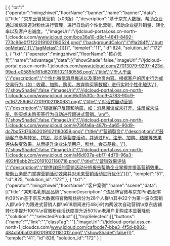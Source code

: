 [
	{
		"txt":"{\"operator\":\"mingzhiwei\",\"floorName\":\"banner\",\"name\":\"banner\",\"data\":[{\"title\":\"京东云智慧营销（x03版）\",\"description\":\"基于京东大数据，帮助企业通过微信渠道对粉丝进行管理，进行自动的个性化营销，帮助企业提升销量、转化率以及客户忠诚度。\",\"imageUrl\":\"//jdcloud-portal.oss.cn-north-1.jcloudcs.com/www.jcloud.com/bce36a10-d8cf-4841-8492-773c96e0f7f220191021180524.png\",\"backgroundColor\":\"#1a284f\",\"buttonMetas\":[],\"tagMetas\":[]}]}",
		"templet":"11",
		"id":824,
		"solution_id":"172"
	},
	{
		"txt":"{\"operator\":\"mingzhiwei\",\"floorName\":\"核心优势\",\"name\":\"advantage\",\"data\":[{\"showShade\":false,\"imageUrl\":\"//jdcloud-portal.oss.cn-north-1.jcloudcs.com/www.jcloud.com/27013079-9297-423d-99ed-e0585fd161d620191021180556.png\",\"title\":\"千人千面\",\"description\":\"个性化微信消息推送以及落地页内容。根据客户的历史行为或交易行为（如：收藏、加购、购买、放弃购买等数据）进行实时个性化触达\"},{\"showShade\":false,\"imageUrl\":\"//jdcloud-portal.oss.cn-north-1.jcloudcs.com/www.jcloud.com/6df5530c-3cc9-4783-90c9-ec167259d67720191021180631.png\",\"title\":\"对话式自动营销\",\"description\":\"根据客户反馈和响应，如：消息阅读或未打开、注册或未注册、购买或未购买等行为自动进行跟进式营销。\\n\"},{\"showShade\":false,\"imageUrl\":\"//jdcloud-portal.oss.cn-north-1.jcloudcs.com/www.jcloud.com/e736fa6a-487b-4a65-90d9-dc7bd57d763620191021180659.png\",\"title\":\"营销裂变\",\"description\":\"鼓励客户参与转发、拼团、秒杀等裂变活动，并通过PV、注册、加购、结账等效果评估裂变效果。从而提升企业注册用户、粉丝、会员基数。\"},{\"showShade\":false,\"imageUrl\":\"//jdcloud-portal.oss.cn-north-1.jcloudcs.com/www.jcloud.com/a16d037a-ebf7-4d79-96a3-492ff8ebb2fc20191021180718.png\",\"title\":\"营销效果评估\",\"description\":\"提供详细的营销活动分析报告帮助企业掌握并提高营销效果，帮助业务部门掌握营销活动效果并对未来营销活动进行优化\"}]}",
		"templet":"51",
		"id":825,
		"solution_id":"172"
	},
	{
		"txt":"{\"operator\":\"mingzhiwei\",\"floorName\":\"客户案例\",\"name\":\"scene\",\"data\":[{\"title\":\"某知名乳制品品牌\",\"sceneDescription\":\"该品牌官微与京东Pin匹配率约39%\\n基于京东大数据将官微粉丝拆分为28个人群\\n其中22个为第一波次营销人群\\n6个为跟进式营销人群\\n618期间进行48小时内两波次自动营销\\n京东店铺转化率提升100%\\n官微粉丝活跃度提升近50%\\n老用户复购成本显著降低 \",\"solution\":\"\",\"selectedProduct\":[],\"tmpSelected\":[],\"buttons\":{\"name\":\"\",\"link\":\"\",\"classTag\":\"\"},\"imageUrl\":\"//jdcloud-portal.oss.cn-north-1.jcloudcs.com/www.jcloud.com/cafbcde7-bbe3-4f5d-b882-484cb0ba02d920191021181012.png\",\"showShade\":false}]}",
		"templet":"41",
		"id":826,
		"solution_id":"172"
	}
]